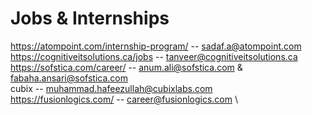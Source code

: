 # Jobs & Internships
https://atompoint.com/internship-program/ -- sadaf.a@atompoint.com \
https://cognitiveitsolutions.ca/jobs  --  tanveer@cognitiveitsolutions.ca \
https://sofstica.com/career/ -- anum.ali@sofstica.com & fabaha.ansari@sofstica.com \
cubix -- muhammad.hafeezullah@cubixlabs.com \
https://fusionlogics.com/ -- career@fusionlogics.com \
